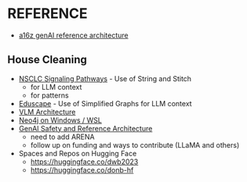# REFERENCE

- [a16z genAI reference architecture](https://github.com/a16z-infra/llm-app-stack)


## House Cleaning

- [NSCLC Signaling Pathways](https://github.com/donbr/nsclc-pathways) - Use of String and Stitch
  - for LLM context
  - for patterns
- [Eduscape](https://huggingface.co/spaces/donb-hf/eduscape?logs=container) - Use of Simplified Graphs for LLM context
- [VLM Architecture](https://github.com/donbcolab/vlm_architecture)
- [Neo4j on Windows / WSL](https://gist.github.com/donbcolab/3febb77e7305fe2fd9453d14aa8760cb)
- [GenAI Safety and Reference Architecture](https://gist.github.com/donbcolab/d7906adf662d7e981b3bb80ba7d7875d)
  - need to add ARENA
  - follow up on funding and ways to contribute (LLaMA and others)
- Spaces and Repos on Hugging Face
  - https://huggingface.co/dwb2023
  - https://huggingface.co/donb-hf